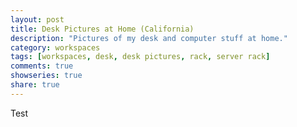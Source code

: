 ```yaml
---
layout: post
title: Desk Pictures at Home (California)
description: "Pictures of my desk and computer stuff at home."
category: workspaces
tags: [workspaces, desk, desk pictures, rack, server rack]
comments: true
showseries: true
share: true
---
```


Test
